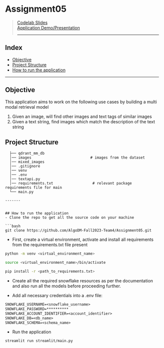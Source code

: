 # Assignment05
> [Codelab Slides](https://codelabs-preview.appspot.com/?file_id=14LuhtG4__jyfEC9ih-lwo1A1dE2DT8PUQgLh5-8bMIU/edit#0) <br>
> [Application Demo/Presentation]()
>
> ----- 

## Index
  - [Objective](#objective)
  - [Project Structure](#project-structure)
  - [How to run the application](#how-to-run-the-application-locally)

  - ----- 

## Objective
This application aims to work on the following use cases by building a multi modal retrieval model 
1. Given an image, will find other images and text tags of similar images <br>
2. Given a text string, find images which match the description of the text string <br>


## Project Structure
```
  ├── qdrant_mm_db                        
  │── images                           # images from the dataset
  │── mixed_images
  │── .gitignore
  │── venv
  │── .env
  │── textapi.py
  │── requirements.txt                  # relevant package requirements file for main
  └── main.py

-------


## How to run the application
- Clone the repo to get all the source code on your machine

```bash
git clone https://github.com/AlgoDM-Fall2023-Team4/Assignment05.git
```

- First, create a virtual environment, activate and install all requirements from the requirements.txt file present
```bash
python -m venv <virtual_environment_name>
```
```bash
source <virtual_environment_name>/bin/activate
```
```bash
pip install -r <path_to_requirements.txt>
```
- Create all the required snowflake resources as per the documentation and also run all the models before proceeding further.

- Add all necessary credentials into a .env file:
```txt
SNOWFLAKE_USERNAME=<snowflake_username>
SNOWFLAKE_PASSWORD=**********
SNOWFLAKE_ACCOUNT_IDENTIFIER=<account_identifier>
SNOWFLAKE_DB=<db_name>
SNOWFLAKE_SCHEMA=<schema_name>
```

- Run the application

```bash
streamlit run streamlit/main.py
